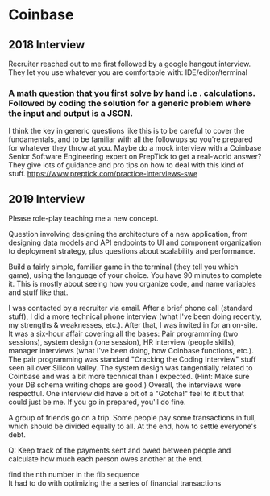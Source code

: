 # Coinbase

## 2018 Interview
Recruiter reached out to me first followed by a google hangout interview. They let you use whatever you are comfortable with: IDE/editor/terminal

### A math question that you first solve by hand i.e . calculations. Followed by coding the solution for a generic problem where the input and output is a JSON.
  
I think the key in generic questions like this is to be careful to cover the fundamentals, and to be familiar with all the followups so you're prepared for whatever they throw at you. Maybe do a mock interview with a Coinbase Senior Software Engineering expert on PrepTick to get a real-world answer? They give lots of guidance and pro tips on how to deal with this kind of stuff.
https://www.preptick.com/practice-interviews-swe

## 2019 Interview
Please role-play teaching me a new concept.

Question involving designing the architecture of a new  application, from designing data models and API endpoints to UI and component organization to deployment strategy, plus questions about scalability and performance.

Build a fairly simple, familiar game in the terminal (they  tell you which game), using the language of your choice. You have 90 minutes to complete it. This is mostly about seeing how you organize code, and name variables and stuff like that.
	
I was contacted by a recruiter via email. After a brief phone call (standard stuff), I did a more technical phone interview (what I've been doing recently, my strengths & weaknesses, etc.). After that, I was invited in for an on-site. It was a six-hour affair covering all the bases: Pair programming (two sessions), system design (one session), HR interview (people skills), manager interviews (what I've been doing, how Coinbase functions, etc.). The pair programming was standard "Cracking the Coding Interview" stuff seen all over Silicon Valley. The system design was tangentially related to Coinbase and was a bit more technical than I expected. (Hint: Make sure your DB schema writing chops are good.) Overall, the interviews were respectful. One interview did have a bit of a "Gotcha!" feel to it but that could just be me. If you go in prepared, you'll do fine.

A group of friends go on a trip. Some people pay some transactions in full, which should be divided equally to all. At the end, how to settle everyone's debt.  

Q: Keep track of the payments sent and owed between people and calculate how much each person owes another at the end.  

find the nth number in the fib sequence  
It had to do with optimizing the a series of financial transactions  